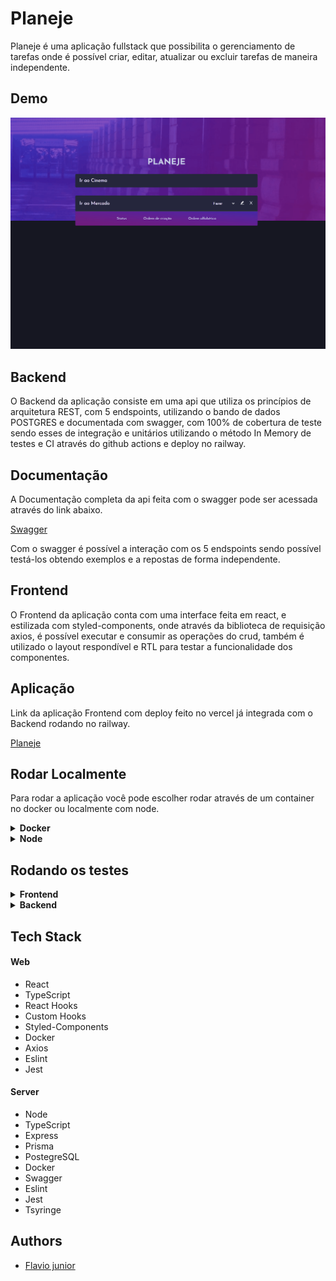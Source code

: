 # Planeje

Planeje é uma aplicação fullstack que possibilita o gerenciamento de tarefas onde é possível criar, editar, atualizar ou excluir tarefas de maneira independente.

## Demo

![](./Planeje.gif)

## Backend

O Backend da aplicação consiste em uma api que utiliza os princípios de arquitetura REST, com 5 endspoints, utilizando o bando de dados POSTGRES e documentada com swagger, com 100% de cobertura de teste sendo esses de integração e unitários utilizando o método In Memory de testes e CI através do github actions e deploy no railway.

## Documentação

A Documentação completa da api feita com o swagger pode ser acessada através do link abaixo.

[Swagger](https://projete-production.up.railway.app/api-docs/)

Com o swagger é possível a interação com os 5 endspoints sendo possível testá-los obtendo exemplos e a repostas de forma independente.

## Frontend

O Frontend da aplicação conta com uma interface feita em react, e estilizada com styled-components, onde através da biblioteca de requisição axios, é possível executar e consumir as operações do crud, também é utilizado o layout respondível e RTL para testar a funcionalidade dos componentes.

## Aplicação

Link da aplicação Frontend com deploy feito no vercel já integrada com o Backend rodando no railway.

[Planeje](https://planeje.vercel.app/)

## Rodar Localmente

Para rodar a aplicação você pode escolher rodar através de um container no docker ou localmente com node.

<details>
<summary><b>Docker</b></summary>

## Pré-Requisitos

Para rodar a aplicação é necessário ter instalado corretamente o [Docker](https://docs.docker.com/get-docker/) e o [Docker-Compose](https://docs.docker.com/compose/install/).

## Rodando no Docker

Clone o projeto

```bash
  git clone git@github.com:fpdsjr/Projete.git
```

Navegue até o diretório do projeto

```bash
  cd Projete
```

Rode a aplicação no docker

```bash
  docker-compose up -d --build
```

Apos conclusão da montagem do container a aplicação vai estar disponível nos endereços abaixo:

```bash
  Backend: http://localhost:3333
  Frontend: http://localhost:3000
```

</details>

<details>
<summary><b>Node</b></summary>

## Pré-Requisitos

Para rodar a aplicação é necessário ter instalado o [Node](https://nodejs.org/en/) e um banco de dados funcionando [PostgreSQL](https://www.postgresql.org/)

## Rodando no Node

O Projeto conta com um repositório monorepo, então para tudo funcionar corretamente precisamos ligar o Frontend e o Backend de maneira independente, siga os passos abaixo.

Clone o projeto

```bash
  git clone git@github.com:fpdsjr/Projete.git
```

Navegue até o diretório do projeto

```bash
  cd Projete
```

Entre no diretório server para ligar o Backend

```bash
  cd server
```

Instalando as dependências

```bash
  yarn
```

Rodando Localmente

```bash
  yarn start
```

Pronto agora temos o Backend rodando

```bash
  Backend: http://localhost:3333
```

## Vamos para a parte do Frontend.

Volte de diretório para a raiz do projeto

```bash
  cd ..
```

Entre no diretório onde esta contido o frontend

```bash
  cd web
```

Instalando as dependências

```bash
  yarn
```

Ligando o frontend

```bash
  yarn start
```

Agora com o Frontend Ligado temos a aplicação funcionado já integrada com o Backend e funcionando

```bash
  Frontend: http://localhost:3000
```

</details>

## Rodando os testes

<details>
<summary><b>Frontend</b></summary>

Entre no diretório web

```bash
  cd web
```

Instalando as dependências

```bash
  yarn
```

Rodando os testes

```bash
  yarn test
```

</details>

<details>
<summary><b>Backend</b></summary>

Entre no diretório server

```bash
  cd server
```

Instalando as dependências

```bash
  yarn
```

Rodando os testes

```bash
  yarn test
```

</details>

## Tech Stack

#### Web

- React
- TypeScript
- React Hooks
- Custom Hooks
- Styled-Components
- Docker
- Axios
- Eslint
- Jest

#### Server

- Node
- TypeScript
- Express
- Prisma
- PostegreSQL
- Docker
- Swagger
- Eslint
- Jest
- Tsyringe

## Authors

- [Flavio junior](https://github.com/fpdsjr)
